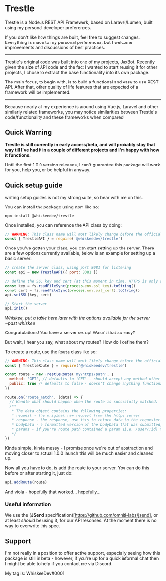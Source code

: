 # Trestle
Trestle is a Node.js REST API Framework, based on Laravel/Lumen, built using my personal developer preferences.

If you don't like how things are built, feel free to suggest changes. Everything is made to my personal preferences, but I welcome improvements and discussions of best practices.

---

Trestle's original code was built into one of my projects, JaxBot. Recently given the size of API code and the fact I wanted to start reusing it for other projects, I chose to extract the base functionality into its own package.

The main focus, to begin with, is to build a functional and easy to use REST API. After that, other quality of life features that are expected of a framework will be implemented.

---

Because nearly all my experience is around using Vue.js, Laravel and other similarly related frameworks, you may notice similarities between Trestle's code/functionality and these frameworks when compared.

## Quick Warning
**Trestle is still currently in early access/beta, and will probably stay that way till I've had it in a couple of different projects and I'm happy with how it functions.**

Until the first 1.0.0 version releases, I can't guarantee this package will work for you, help you, or be helpful in anyway.

## Quick setup guide
writing setup guides is not my strong suite, so bear with me on this.

You can install the package using npm like so:
```
npm install @whiskeedev/trestle
```
Once installed, you can reference the API class by doing:
```javascript
// WARNING: This class name will most likely change before the official release - please keep an eye on this guide.
const { TrestleAPI } = require('@whiskeedev/trestle')
```

Once you've gotten your class, you can start setting up the server. There are a few options currently available, below is an example for setting up a basic server:
```javascript
// create the server class, using port 8081 for listening
const api = new TrestleAPI({ port: 8081 })

// define the SSL key and cert (at this moment in time, HTTPS is only available and SSL details ARE required)
const key = fs.readFileSync(process.env.ssl_key).toString()
const cert = fs.readFileSync(process.env.ssl_cert).toString()
api.setSSL(key, cert)

// Start the server
api.init()
```

_Whiskee, put a table here later with the options available for the server ~past whiskee_

Congratulations! You have a server set up! Wasn't that _so_ easy?

But wait, I hear you say, what about my routes? How do I define them?

To create a route, use the `Route` class like so:
```javascript
// WARNING: This class name will most likely change before the official release - please keep an eye on this guide.
const { TrestleRoute } = require('@whiskeedev/trestle')

const route = new TrestleRoute('my/https/path', {
  method: 'GET', // defaults to 'GET' - should accept any method other than 'OPTIONS' (only 'GET' and 'POST' have been tested as of right now)
  public: true // defaults to false - doesn't change anything functionaly at the moment but in the future this can be used to bypass middleware.
})

route.on('route_match', (data) => {
  // Handle what should happen when the route is succesfully matched.
  /**
   * The data object contains the following properties:
   * request - the original raw request from the https server
   * response - the response, use this to return data to the requester.
   * bodyData - a formatted version of the bodyData that was submitted, hopefully in JSON.
   * params - if you're route path contained a param (i.e. /user/:id) the value will be stored with the key used in the path.
   */
})
```
Kinda simple, kinda messy - I promise once we're out of abstraction and moving closer to actual 1.0.0 launch this will be much easier and cleaned up.

Now all you have to do, is add the route to your server. You can do this before or after starting it, just do:
```javascript
api.addRoute(route)
```

And viola - hopefully that worked... hopefully...

### Useful information
We use the (**JSend** specification)[https://github.com/omniti-labs/jsend], or at least _should_ be using it, for our API resonses. At the moment there is no way to overwrite this spec.

## Support
I'm not really in a position to offer active support, especially seeing how this package is still in beta - however, if you're up for a quick informal chat then I might be able to help if you contact me via Discord.

My tag is: WhiskeeDev#0001